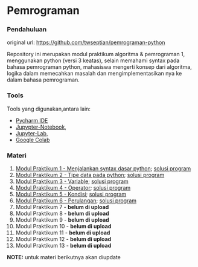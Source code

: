 # Pemrograman

### Pendahuluan

original url: https://github.com/twseptian/pemrograman-python

Repository ini merupakan modul praktikum algoritma & pemrograman 1, menggunakan python (versi 3 keatas), selain memahami syntax pada bahasa pemrograman python, mahasiswa mengerti konsep dari algoritma, logika dalam memecahkan masalah dan mengimplementasikan nya ke dalam bahasa pemrograman. 

### Tools
Tools yang digunakan,antara lain: 
- [Pycharm IDE](https://www.jetbrains.com/pycharm/)
- [Jupypter-Notebook](https://jupyter.org/), 
- [Jupyter-Lab,](https://jupyterlab.readthedocs.io/en/stable/)
- [Google Colab](colab.research.google.com)

### Materi
1. [Modul Praktikum 1 - Menjalankan syntax dasar python](https://nbviewer.jupyter.org/github/twseptian/pemrograman-python/notebooks/blob/master/modul-1-menjalankan-python.ipynb); [solusi program ]()
2. [Modul Praktikum 2 - Tipe data pada python](https://nbviewer.jupyter.org/github/twseptian/pemrograman-python/notebooks/blob/master/modul-2-tipe-data.ipynb); [solusi program ]()
3. [Modul Praktikum 3 - Variable](https://nbviewer.jupyter.org/github/twseptian/pemrograman-python/notebooks/blob/master/modul-3-variable.ipynb); [solusi program ]()
4. [Modul Praktikum 4 - Operator](https://nbviewer.jupyter.org/github/twseptian/pemrograman-python/notebooks/blob/master/modul-4-operator.ipynb); [solusi program ]()
5. [Modul Praktikum 5 - Kondisi](https://nbviewer.jupyter.org/github/twseptian/pemrograman-python/notebooks/blob/master/modul-5-kondisi.ipynb); [solusi program ]()
6. [Modul Praktikum 6 - Perulangan](https://nbviewer.jupyter.org/github/twseptian/pemrograman-python/notebooks/blob/master/modul-5-kondisi.ipynb); [solusi program ]()
7. Modul Praktikum 7 - **belum di upload**
8. Modul Praktikum 8 - **belum di upload**
9. Modul Praktikum 9 - **belum di upload**
10. Modul Praktikum 10 - **belum di upload**
11. Modul Praktikum 11 -  **belum di upload**
12. Modul Praktikum 12 -  **belum di upload**
13. Modul Praktikum 13 -  **belum di upload**

**NOTE:** untuk materi berikutnya akan diupdate
